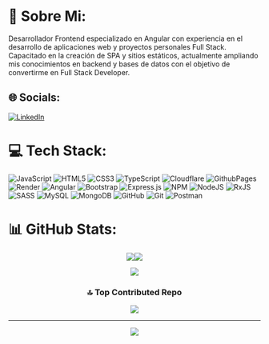 # 💫 Sobre Mi:
Desarrollador Frontend especializado en Angular con experiencia en el desarrollo de aplicaciones web y proyectos personales Full Stack. Capacitado en la creación de SPA y sitios estáticos, actualmente ampliando mis conocimientos en backend y bases de datos con el objetivo de convertirme en Full Stack Developer.


## 🌐 Socials:
[![LinkedIn](https://img.shields.io/badge/LinkedIn-%230077B5.svg?logo=linkedin&logoColor=white)](https://linkedin.com/in/[LinkedIn](https://ar.linkedin.com/in/federico-fernandez-a3505a274)) 

# 💻 Tech Stack:
![JavaScript](https://img.shields.io/badge/javascript-%23323330.svg?style=for-the-badge&logo=javascript&logoColor=%23F7DF1E) ![HTML5](https://img.shields.io/badge/html5-%23E34F26.svg?style=for-the-badge&logo=html5&logoColor=white) ![CSS3](https://img.shields.io/badge/css3-%231572B6.svg?style=for-the-badge&logo=css3&logoColor=white) ![TypeScript](https://img.shields.io/badge/typescript-%23007ACC.svg?style=for-the-badge&logo=typescript&logoColor=white) ![Cloudflare](https://img.shields.io/badge/Cloudflare-F38020?style=for-the-badge&logo=Cloudflare&logoColor=white) ![GithubPages](https://img.shields.io/badge/github%20pages-121013?style=for-the-badge&logo=github&logoColor=white) ![Render](https://img.shields.io/badge/Render-%46E3B7.svg?style=for-the-badge&logo=render&logoColor=white) ![Angular](https://img.shields.io/badge/angular-%23DD0031.svg?style=for-the-badge&logo=angular&logoColor=white) ![Bootstrap](https://img.shields.io/badge/bootstrap-%238511FA.svg?style=for-the-badge&logo=bootstrap&logoColor=white) ![Express.js](https://img.shields.io/badge/express.js-%23404d59.svg?style=for-the-badge&logo=express&logoColor=%2361DAFB) ![NPM](https://img.shields.io/badge/NPM-%23CB3837.svg?style=for-the-badge&logo=npm&logoColor=white) ![NodeJS](https://img.shields.io/badge/node.js-6DA55F?style=for-the-badge&logo=node.js&logoColor=white) ![RxJS](https://img.shields.io/badge/rxjs-%23B7178C.svg?style=for-the-badge&logo=reactivex&logoColor=white) ![SASS](https://img.shields.io/badge/SASS-hotpink.svg?style=for-the-badge&logo=SASS&logoColor=white) ![MySQL](https://img.shields.io/badge/mysql-4479A1.svg?style=for-the-badge&logo=mysql&logoColor=white) ![MongoDB](https://img.shields.io/badge/MongoDB-%234ea94b.svg?style=for-the-badge&logo=mongodb&logoColor=white) ![GitHub](https://img.shields.io/badge/github-%23121011.svg?style=for-the-badge&logo=github&logoColor=white) ![Git](https://img.shields.io/badge/git-%23F05033.svg?style=for-the-badge&logo=git&logoColor=white) ![Postman](https://img.shields.io/badge/Postman-FF6C37?style=for-the-badge&logo=postman&logoColor=white)
# 📊 GitHub Stats:
<div align="center">
<div align="center" style="display: flex; justify-content: center;">

  <img src="https://github-readme-stats.vercel.app/api?username=FernandezFederico&theme=dark&hide_border=false&include_all_commits=false&count_private=false" />
  <img src="https://github-readme-stats.vercel.app/api/top-langs/?username=FernandezFederico&theme=dark&hide_border=false&include_all_commits=false&count_private=false&layout=compact" />

</div>

![](https://github-readme-streak-stats.herokuapp.com/?user=FernandezFederico&theme=dark&hide_border=false)
  
### 🔝 Top Contributed Repo
![](https://github-contributor-stats.vercel.app/api?username=FernandezFederico&limit=5&theme=dark&combine_all_yearly_contributions=true)

---
[![](https://visitcount.itsvg.in/api?id=FernandezFederico&icon=0&color=12)](https://visitcount.itsvg.in)
</div>

<!-- Proudly created with GPRM ( https://gprm.itsvg.in ) -->
